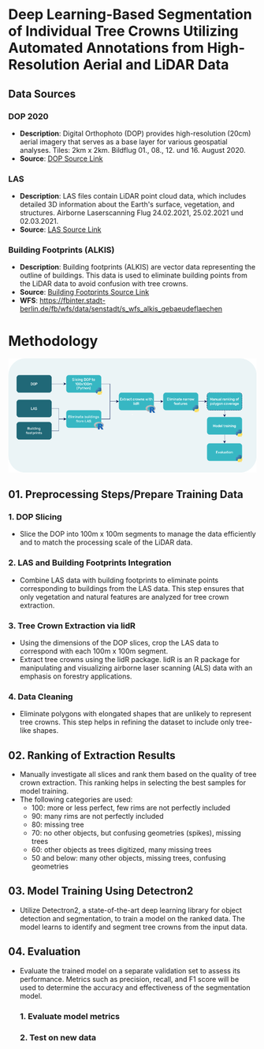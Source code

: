 # Deep Learning-Based Segmentation of Individual Tree Crowns Utilizing Automated Annotations from High-Resolution Aerial and LiDAR Data

## Data Sources

### DOP 2020
- **Description**: Digital Orthophoto (DOP) provides high-resolution (20cm) aerial imagery that serves as a base layer for various geospatial analyses. Tiles: 2km x 2km. Bildflug 01., 08., 12. und 16. August 2020.
- **Source**: [DOP Source Link](https://daten.berlin.de/datensaetze/digitale-farbige-orthophotos-2020-dop20rgb-wms)

### LAS
- **Description**: LAS files contain LiDAR point cloud data, which includes detailed 3D information about the Earth's surface, vegetation, and structures. Airborne Laserscanning Flug 24.02.2021, 25.02.2021 und 02.03.2021.
- **Source**: [LAS Source Link](https://fbinter.stadt-berlin.de/fb/berlin/service_intern.jsp?id=a_als@senstadt&type=FEED)

### Building Footprints (ALKIS)
- **Description**: Building footprints (ALKIS) are vector data representing the outline of buildings. This data is used to eliminate building points from the LiDAR data to avoid confusion with tree crowns.
- **Source**: [Building Footprints Source Link](https://www.berlin.de/sen/sbw/stadtdaten/geoportal/liegenschaftskataster/)
- **WFS**: https://fbinter.stadt-berlin.de/fb/wfs/data/senstadt/s_wfs_alkis_gebaeudeflaechen

# Methodology 
![workflow](./thesis.drawio.png)

## 01. Preprocessing Steps/Prepare Training Data

### 1. DOP Slicing
- Slice the DOP into 100m x 100m segments to manage the data efficiently and to match the processing scale of the LiDAR data.

### 2. LAS and Building Footprints Integration
- Combine LAS data with building footprints to eliminate points corresponding to buildings from the LAS data. This step ensures that only vegetation and natural features are analyzed for tree crown extraction.

### 3. Tree Crown Extraction via lidR
- Using the dimensions of the DOP slices, crop the LAS data to correspond with each 100m x 100m segment.
- Extract tree crowns using the lidR package. lidR is an R package for manipulating and visualizing airborne laser scanning (ALS) data with an emphasis on forestry applications.

### 4. Data Cleaning
- Eliminate polygons with elongated shapes that are unlikely to represent tree crowns. This step helps in refining the dataset to include only tree-like shapes.

## 02. Ranking of Extraction Results
- Manually investigate all slices and rank them based on the quality of tree crown extraction. This ranking helps in selecting the best samples for model training.
- The following categories are used:
  - 100: more or less perfect, few rims are not perfectly included
  - 90: many rims are not perfectly included
  - 80: missing tree
  - 70: no other objects, but confusing geometries (spikes), missing trees
  - 60: other objects as trees digitized, many missing trees
  - 50 and below: many other objects, missing trees, confusing geometries

## 03. Model Training Using Detectron2
- Utilize Detectron2, a state-of-the-art deep learning library for object detection and segmentation, to train a model on the ranked data. The model learns to identify and segment tree crowns from the input data.

## 04. Evaluation
- Evaluate the trained model on a separate validation set to assess its performance. Metrics such as precision, recall, and F1 score will be used to determine the accuracy and effectiveness of the segmentation model.
  ### 1. Evaluate model metrics
  ### 2. Test on new data
